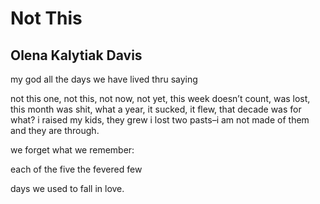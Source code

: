 # Not This
## Olena Kalytiak Davis
my god all the days we have lived thru
saying

not this
one, not this,
not now,
not yet, this week
doesn’t count, was lost, this month
was shit, what a year, it sucked,
it flew, that decade was for
what? i raised my kids, they
grew i lost two pasts–i am
not made of them and they
are through.

we forget what
we remember:

each of the five
the fevered few

days we used to
fall in love.